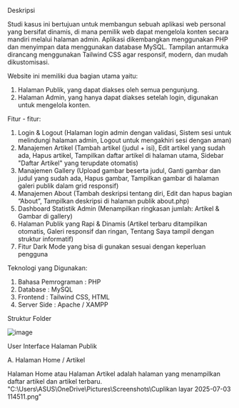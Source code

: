 Deskripsi

Studi kasus ini bertujuan untuk membangun sebuah aplikasi web personal yang bersifat dinamis, di mana pemilik web dapat mengelola konten secara mandiri melalui halaman admin. Aplikasi dikembangkan menggunakan PHP dan menyimpan data menggunakan database MySQL. Tampilan antarmuka dirancang menggunakan Tailwind CSS agar responsif, modern, dan mudah dikustomisasi.

Website ini memiliki dua bagian utama yaitu:
1. Halaman Publik, yang dapat diakses oleh semua pengunjung.
2. Halaman Admin, yang hanya dapat diakses setelah login, digunakan untuk mengelola konten.

Fitur - fitur:
1. Login & Logout (Halaman login admin dengan validasi, Sistem sesi untuk melindungi halaman admin, Logout untuk mengakhiri sesi dengan aman)
2. Manajemen Artikel (Tambah artikel (judul + isi), Edit artikel yang sudah ada, Hapus artikel, Tampilkan daftar artikel di halaman utama, Sidebar "Daftar Artikel" yang terupdate otomatis)
3. Manajemen Gallery (Upload gambar beserta judul, Ganti gambar dan judul yang sudah ada, Hapus gambar, Tampilkan gambar di halaman galeri publik dalam grid responsif)
4. Manajemen About (Tambah deskripsi tentang diri, Edit dan hapus bagian “About”, Tampilkan deskripsi di halaman publik about.php)
5. Dashboard Statistik Admin (Menampilkan ringkasan jumlah: Artikel & Gambar di gallery)
6. Halaman Publik yang Rapi & Dinamis (Artikel terbaru ditampilkan otomatis, Galeri responsif dan ringan, Tentang Saya tampil dengan struktur informatif)
7. Fitur Dark Mode yang bisa di gunakan sesuai dengan keperluan pengguna

Teknologi yang Digunakan:
1. Bahasa Pemrograman : PHP
2. Database : MySQL
3. Frontend : Tailwind CSS, HTML
4. Server Side : Apache / XAMPP

Struktur Folder

![image](https://github.com/user-attachments/assets/a6b7fa2f-0b9e-4c93-89f3-0ba4014f5ba5)

User Interface Halaman Publik

A. Halaman Home / Artikel

Halaman Home atau Halaman Artikel adalah halaman yang menampilkan daftar artikel dan artikel terbaru.
"C:\Users\ASUS\OneDrive\Pictures\Screenshots\Cuplikan layar 2025-07-03 114511.png"
